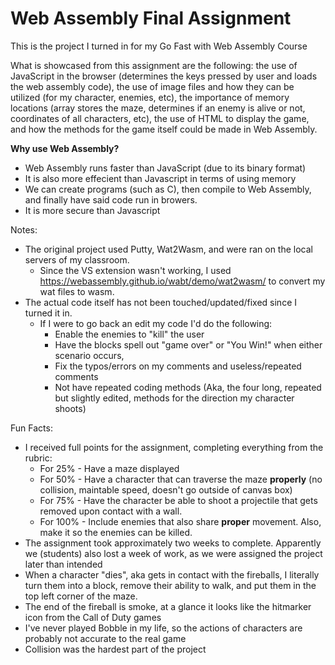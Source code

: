 
# Web Assembly Final Assignment

This is the project I turned in for my Go Fast with Web Assembly Course

What is showcased from this assignment are the following: the use of JavaScript in the browser (determines the keys pressed by user and loads the web assembly code), the use of image files and how they can be utilized (for my character, enemies, etc), the importance of memory locations (array stores the maze, determines if an enemy is alive or not, coordinates of all characters, etc), the use of HTML to display the game, and how the methods for the game itself could be made in Web Assembly.

**Why use Web Assembly?**
 - Web Assembly runs faster than JavaScript (due to its binary format)
 - It is also more effecient than Javascript in terms of using memory
 - We can create programs (such as C), then compile to Web Assembly, and finally have said code run in browers.
 - It is more secure than Javascript


Notes:

- The original project used Putty, Wat2Wasm, and were ran on the local servers of my classroom.
    - Since the VS extension wasn't working, I used  https://webassembly.github.io/wabt/demo/wat2wasm/ to convert my wat files to wasm.
 - The actual code itself has not been touched/updated/fixed since I turned it in.
    - If I were to go back an edit my code I'd do the following: 
        - Enable the enemies to "kill" the user 
        - Have the blocks spell out "game over" or "You Win!" when either scenario occurs, 
        - Fix the typos/errors on my comments and useless/repeated comments
        - Not have repeated coding methods (Aka, the four long, repeated but slightly edited, methods for the direction my character shoots)


Fun Facts:
 - I received full points for the assignment, completing everything from the rubric:
    - For 25% - Have a maze displayed
    - For 50% - Have a character that can traverse the maze **properly** (no collision, maintable speed, doesn't go outside of canvas box)
    - For 75% - Have the character be able to shoot a projectile that gets removed upon contact with a wall.
    - For 100% - Include enemies that also share **proper** movement. Also, make it so the enemies can be killed.
 - The assignment took approximately two weeks to complete. Apparently we (students) also lost a week of work, as we were assigned the project later than intended 
 - When a character "dies", aka gets in contact with the fireballs, I literally turn them into a block, remove their ability to walk, and put them in the top left corner of the maze.
 - The end of the fireball is smoke, at a glance it looks like the hitmarker icon from the Call of Duty games
 - I've never played Bobble in my life, so the actions of characters are probably not accurate to the real game
 - Collision was the hardest part of the project


